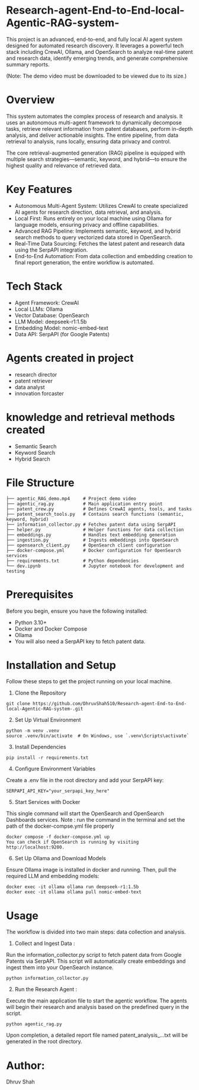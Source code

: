 # Research-agent-End-to-End-local-Agentic-RAG-system-
This project is an advanced, end-to-end, and fully local AI agent system designed for automated research discovery. It leverages a powerful tech stack including CrewAI, Ollama, and OpenSearch to analyze real-time patent and research data, identify emerging trends, and generate comprehensive summary reports.

(Note: The demo video must be downloaded to be viewed due to its size.)

# Overview
This system automates the complex process of research and analysis. It uses an autonomous multi-agent framework to dynamically decompose tasks, retrieve relevant information from patent databases, perform in-depth analysis, and deliver actionable insights. The entire pipeline, from data retrieval to analysis, runs locally, ensuring data privacy and control.

The core retrieval-augmented generation (RAG) pipeline is equipped with multiple search strategies—semantic, keyword, and hybrid—to ensure the highest quality and relevance of retrieved data.

# Key Features
- Autonomous Multi-Agent System: Utilizes CrewAI to create specialized AI agents for research direction, data retrieval, and analysis.
- Local First: Runs entirely on your local machine using Ollama for language models, ensuring privacy and offline capabilities.
- Advanced RAG Pipeline: Implements semantic, keyword, and hybrid search methods to query vectorized data stored in OpenSearch.
- Real-Time Data Sourcing: Fetches the latest patent and research data using the SerpAPI integration.
- End-to-End Automation: From data collection and embedding creation to final report generation, the entire workflow is automated.

# Tech Stack
- Agent Framework: CrewAI
- Local LLMs: Ollama
- Vector Database: OpenSearch
- LLM Model: deepseek-r1:1.5b
- Embedding Model: nomic-embed-text
- Data API: SerpAPI (for Google Patents)

# Agents created in project 
- research director
- patent retriever
- data analyst
- innovation forcaster

# knowledge and retrieval methods created 
- Semantic Search
- Keyword Search               
- Hybrid Search

# File Structure
```
├── agentic_RAG_demo.mp4     # Project demo video
├── agentic_rag.py           # Main application entry point
├── patent_crew.py           # Defines CrewAI agents, tools, and tasks
├── patent_search_tools.py   # Contains search functions (semantic, keyword, hybrid)
├── information_collector.py # Fetches patent data using SerpAPI
├── helper.py                # Helper functions for data collection
├── embeddings.py            # Handles text embedding generation
├── ingestion.py             # Ingests embeddings into OpenSearch
├── opensearch_client.py     # OpenSearch client configuration
├── docker-compose.yml       # Docker configuration for OpenSearch services
├── requirements.txt         # Python dependencies
└── dev.ipynb                # Jupyter notebook for development and testing
```

# Prerequisites
Before you begin, ensure you have the following installed:
- Python 3.10+
- Docker and Docker Compose
- Ollama
- You will also need a SerpAPI key to fetch patent data.


# Installation and Setup
Follow these steps to get the project running on your local machine.
1. Clone the Repository
```
git clone https://github.com/DhruvShah510/Research-agent-End-to-End-local-Agentic-RAG-system-.git
```
2. Set Up Virtual Environment
```
python -m venv .venv
source .venv/bin/activate  # On Windows, use `.venv\Scripts\activate`
```
3. Install Dependencies
```
pip install -r requirements.txt
```
4. Configure Environment Variables
   
Create a .env file in the root directory and add your SerpAPI key:
```
SERPAPI_API_KEY="your_serpapi_key_here"
```

5. Start Services with Docker
   
This single command will start the OpenSearch and OpenSearch Dashboards services.
Note : run the command in the terminal and set the path of the docker-compse.yml file properly
```
docker compose -f docker-compose.yml up 
You can check if OpenSearch is running by visiting http://localhost:9200.
```

6. Set Up Ollama and Download Models
   
Ensure Ollama image is installed in docker and running. Then, pull the required LLM and embedding models:
```
docker exec -it ollama ollama run deepseek-r1:1.5b 
docker exec -it ollama ollama pull nomic-embed-text
```

# Usage
The workflow is divided into two main steps: data collection and analysis.

1. Collect and Ingest Data :
   
Run the information_collector.py script to fetch patent data from Google Patents via SerpAPI. This script will automatically create embeddings and ingest them into your OpenSearch instance.

```
python information_collector.py
```

2. Run the Research Agent :
   
Execute the main application file to start the agentic workflow. The agents will begin their research and analysis based on the predefined query in the script.

```
python agentic_rag.py
```

Upon completion, a detailed report file named patent_analysis_...txt will be generated in the root directory.

# Author:
Dhruv Shah


